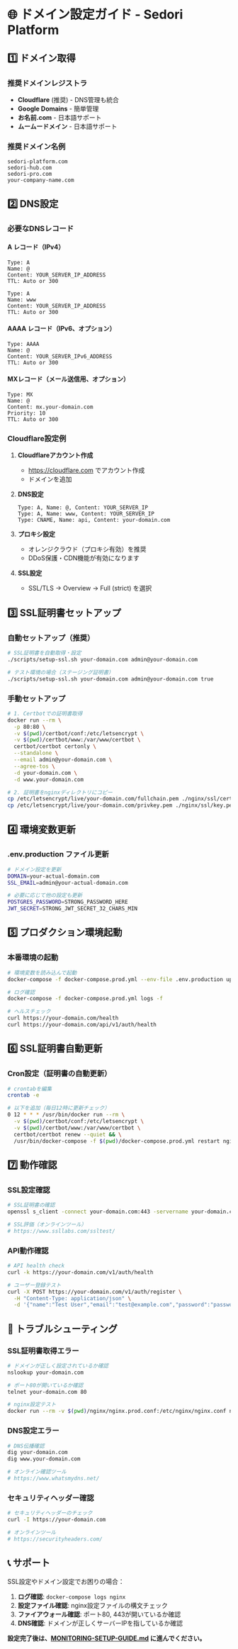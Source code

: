 # 🌐 ドメイン設定ガイド - Sedori Platform

## 1️⃣ ドメイン取得

### 推奨ドメインレジストラ
- **Cloudflare** (推奨) - DNS管理も統合
- **Google Domains** - 簡単管理
- **お名前.com** - 日本語サポート
- **ムームードメイン** - 日本語サポート

### 推奨ドメイン名例
```
sedori-platform.com
sedori-hub.com  
sedori-pro.com
your-company-name.com
```

## 2️⃣ DNS設定

### 必要なDNSレコード

#### A レコード（IPv4）
```
Type: A
Name: @
Content: YOUR_SERVER_IP_ADDRESS
TTL: Auto or 300

Type: A  
Name: www
Content: YOUR_SERVER_IP_ADDRESS
TTL: Auto or 300
```

#### AAAA レコード（IPv6、オプション）
```
Type: AAAA
Name: @
Content: YOUR_SERVER_IPv6_ADDRESS
TTL: Auto or 300
```

#### MXレコード（メール送信用、オプション）
```
Type: MX
Name: @
Content: mx.your-domain.com
Priority: 10
TTL: Auto or 300
```

### Cloudflare設定例

1. **Cloudflareアカウント作成**
   - https://cloudflare.com でアカウント作成
   - ドメインを追加

2. **DNS設定**
   ```
   Type: A, Name: @, Content: YOUR_SERVER_IP
   Type: A, Name: www, Content: YOUR_SERVER_IP
   Type: CNAME, Name: api, Content: your-domain.com
   ```

3. **プロキシ設定**
   - オレンジクラウド（プロキシ有効）を推奨
   - DDoS保護・CDN機能が有効になります

4. **SSL設定**
   - SSL/TLS → Overview → Full (strict) を選択

## 3️⃣ SSL証明書セットアップ

### 自動セットアップ（推奨）
```bash
# SSL証明書を自動取得・設定
./scripts/setup-ssl.sh your-domain.com admin@your-domain.com

# テスト環境の場合（ステージング証明書）
./scripts/setup-ssl.sh your-domain.com admin@your-domain.com true
```

### 手動セットアップ
```bash
# 1. Certbotでの証明書取得
docker run --rm \
  -p 80:80 \
  -v $(pwd)/certbot/conf:/etc/letsencrypt \
  -v $(pwd)/certbot/www:/var/www/certbot \
  certbot/certbot certonly \
  --standalone \
  --email admin@your-domain.com \
  --agree-tos \
  -d your-domain.com \
  -d www.your-domain.com

# 2. 証明書をnginxディレクトリにコピー  
cp /etc/letsencrypt/live/your-domain.com/fullchain.pem ./nginx/ssl/cert.pem
cp /etc/letsencrypt/live/your-domain.com/privkey.pem ./nginx/ssl/key.pem
```

## 4️⃣ 環境変数更新

### .env.production ファイル更新
```bash
# ドメイン設定を更新
DOMAIN=your-actual-domain.com
SSL_EMAIL=admin@your-actual-domain.com

# 必要に応じて他の設定も更新
POSTGRES_PASSWORD=STRONG_PASSWORD_HERE
JWT_SECRET=STRONG_JWT_SECRET_32_CHARS_MIN
```

## 5️⃣ プロダクション環境起動

### 本番環境の起動
```bash
# 環境変数を読み込んで起動
docker-compose -f docker-compose.prod.yml --env-file .env.production up -d

# ログ確認
docker-compose -f docker-compose.prod.yml logs -f

# ヘルスチェック
curl https://your-domain.com/health
curl https://your-domain.com/api/v1/auth/health
```

## 6️⃣ SSL証明書自動更新

### Cron設定（証明書の自動更新）
```bash
# crontabを編集
crontab -e

# 以下を追加（毎日12時に更新チェック）
0 12 * * * /usr/bin/docker run --rm \
  -v $(pwd)/certbot/conf:/etc/letsencrypt \
  -v $(pwd)/certbot/www:/var/www/certbot \
  certbot/certbot renew --quiet && \
  /usr/bin/docker-compose -f $(pwd)/docker-compose.prod.yml restart nginx
```

## 7️⃣ 動作確認

### SSL設定確認
```bash
# SSL証明書の確認
openssl s_client -connect your-domain.com:443 -servername your-domain.com

# SSL評価（オンラインツール）
# https://www.ssllabs.com/ssltest/
```

### API動作確認
```bash
# API health check
curl -k https://your-domain.com/v1/auth/health

# ユーザー登録テスト
curl -X POST https://your-domain.com/v1/auth/register \
  -H "Content-Type: application/json" \
  -d '{"name":"Test User","email":"test@example.com","password":"password123"}'
```

## 🚨 トラブルシューティング

### SSL証明書取得エラー
```bash
# ドメインが正しく設定されているか確認
nslookup your-domain.com

# ポート80が開いているか確認  
telnet your-domain.com 80

# nginx設定テスト
docker run --rm -v $(pwd)/nginx/nginx.prod.conf:/etc/nginx/nginx.conf nginx:alpine nginx -t
```

### DNS設定エラー
```bash
# DNS伝播確認
dig your-domain.com
dig www.your-domain.com

# オンライン確認ツール
# https://www.whatsmydns.net/
```

### セキュリティヘッダー確認
```bash
# セキュリティヘッダーのチェック
curl -I https://your-domain.com

# オンラインツール
# https://securityheaders.com/
```

## 📞 サポート

SSL設定やドメイン設定でお困りの場合：

1. **ログ確認**: `docker-compose logs nginx`
2. **設定ファイル確認**: nginx設定ファイルの構文チェック
3. **ファイアウォール確認**: ポート80, 443が開いているか確認
4. **DNS確認**: ドメインが正しくサーバーIPを指しているか確認

**設定完了後は、[MONITORING-SETUP-GUIDE.md](./MONITORING-SETUP-GUIDE.md) に進んでください。**